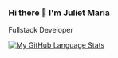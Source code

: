### Hi there 👋 I'm Juliet Maria
Fullstack Developer

<!--
**JulietMaria/JulietMaria** is a ✨ _special_ ✨ repository because its `README.md` (this file) appears on your GitHub profile.
code to view profile view counts
<p align="left"> <img src="https://komarev.com/ghpvc/?username=JulietMaria" alt="julietmaria" /> </p>
Here are some ideas to get you started:

- 🔭 I’m currently working on ...
- 🌱 I’m currently learning ...
- 👯 I’m looking to collaborate on ...
- 🤔 I’m looking for help with ...
- 💬 Ask me about ...
- 📫 How to reach me: ...
- 😄 Pronouns: ...
- ⚡ Fun fact: ...



![My GitHub stats](https://github-readme-stats.vercel.app/api?username=JulietMaria&show_icons=true&theme=radical)
-->
[![My GitHub Language Stats](https://github-readme-stats.vercel.app/api/top-langs/?username=JulietMaria&langs_count=5&theme=tokyonight)]()
